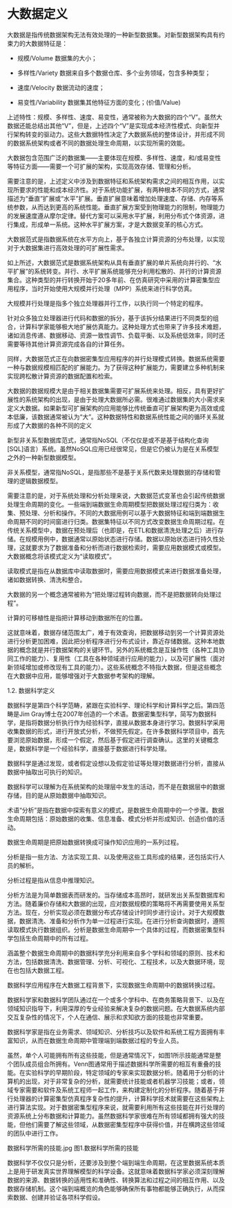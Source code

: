 # 大数据定义

大数据是指传统数据架构无法有效处理的一种新型数据集。对新型数据架构具有约束力的大数据特征是：

- 规模/Volume  数据集的大小；

- 多样性/Variety  数据来自多个数据仓库、多个业务领域，包含多种类型；

- 速度/Velocity  数据流动的速度；

- 易变性/Variability  数据集其他特征方面的变化；(价值/Value)

上述特性：规模、多样性、速度、易变性，通常被称为大数据的四个“V”。虽然大数据还能总结出其他“V”，但是，上述四个“V”是实现成本经济性模式、向新型并行架构转变的驱动力。这些大数据特性决定了大数据系统的整体设计，并形成不同的数据系统架构或者不同的数据处理生命周期，以实现所需的效能。

大数据包含范围广泛的数据集——主要体现在规模、多样性、速度，和/或易变性等特征方面——需要一个可扩展的架构，实现高效存储、管理和分析。

需要注意的是，上述定义中涉及到数据特征和系统架构需求之间的相互作用，以实现所要求的性能和成本经济性。对于系统功能扩展，有两种根本不同的方式，通常描述为“垂直”扩展或“水平”扩展。垂直扩展意味着增加处理速度、存储、内存等系统参数，从而达到更高的系统性能。垂直扩展方案受到物理能力的限制，物理能力的发展速度遵从摩尔定律。替代方案可以采用水平扩展，利用分布式个体资源，进行集成，形成单一系统。这种水平扩展方案，才是大数据变革的核心方式。

大数据范式是指数据系统在水平方向上，基于各独立计算资源的分布处理，以实现对于大数据集进行高效处理的可扩展性需求。

如上所述，大数据范式是数据系统架构从具有垂直扩展的单片系统向并行的、“水平扩展”的系统转变。并行、水平扩展系统能够充分利用松散的、并行的计算资源集合。这种类型的并行转换开始于20多年前、在仿真研究中采用的计算密集型应用程序，当时开始使用大规模并行处理（MPP）系统来进行科学仿真。

大规模并行处理是指多个独立处理器并行工作，以执行同一个特定的程序。

针对众多独立处理器进行代码和数据的拆分，基于该拆分结果进行不同类型的组合，计算科学家能够极大地扩展仿真能力。这种处理方式也带来了许多技术难题，诸如消息传递、数据移动、资源一致性调节、负载平衡、以及系统低效率，同时还需要等待其他计算资源完成各自的计算任务。

同样，大数据范式正在向数据密集型应用程序的并行处理模式转换。数据系统需要一种与数据规模相匹配的扩展能力。为了获得这种扩展能力，需要建立多种机制来实现跨松散计算资源的数据配置和检索。

大数据的数据规模大是由于相关数据集需要可扩展系统来处理。相反，具有更好扩展性的系统架构的出现，是由于处理大数据所必需。很难通过数据集的大小需求来定义大数据。如果新型可扩展架构的应用能够比传统垂直可扩展架构更为高效或成本低廉，该数据通常被认为“大”。这种数据特性和数据系统性能之间的循环关系就形成了大数据的各种不同的定义

新型非关系型数据库范式，通常指NoSQL（不仅仅是或不是基于结构化查询[SQL]语言）系统。虽然NoSQL应用已经很常见，但是它仍被认为是在关系模型之外的一种新型数据模型。

非关系模型，通常指NoSQL，是指那些不是基于关系代数来处理数据的存储和管理的逻辑数据模型。

需要注意的是，对于系统处理和分析处理来说，大数据范式变革也会引起传统数据处理生命周期的变化。一些端到端数据生命周期模型把数据处理过程归类为：收集、预处理、分析和操作。不同的大数据用例可以基于大数据特征和端到端数据生命周期不同的时间窗进行归类。数据集特征以不同方式改变数据生命周期过程。在传统关系模型中，数据在预处理后（也即是，在ETL和数据清洗处理之后）进行存储。在规模用例中，数据通常以原始状态进行存储。数据以原始状态进行持久性处理，这就要求为了数据准备和分析而进行数据检索时，需要应用数据模式或模型。大数据概念将该模式定义为“读取模式”。

读取模式是指在从数据库中读取数据时，需要应用数据模式来进行数据准备处理，诸如数据转换、清洗和整合。

大数据的另一个概念通常被称为“把处理过程转向数据，而不是把数据转向处理过程”。

计算的可移植性是指把计算移动到数据所在的位置。

这就意味着，数据存储范围太广，难于有效查询，把数据移动到另一个计算资源处进行分析更加困难，因此把分析程序进行分布式设计，靠近存储数据。这种本地数据的概念就是并行数据架构的关键环节。另外的系统概念是互操作性（各种工具协同工作的能力）、复用性（工具在各种领域进行应用的能力），以及可扩展性（面对新领域增加或修改现有工具的能力）。这些系统概念不特指大数据，但是这些概念在大数据中应用，能够增强对于大数据参考架构的理解。

1.2.	数据科学定义

数据科学是第四个科学范畴，紧跟在实验科学、理论科学和计算科学之后。第四范畴是Jim Gray博士在2007年创造的一个术语。数据密集型科学，简写为数据科学，是指将数据分析执行作为经验科学，直接从数据本身进行学习。数据科学采用收集数据的形式，进行开放式分析，不做预先假定。在许多数据科学项目中，首先要浏览原始数据，形成一个假定，然后基于假定进行调查确认。这里的关键概念是，数据科学是一个经验科学，直接基于数据进行科学处理。

数据科学是通过发现，或者假定设想以及假定验证等处理对数据进行分析，直接从数据中抽取出可执行的知识。

数据科学可以理解为在系统架构的处理层中发生的活动，而不是在数据层中的数据存储，目的是从原始数据中抽取知识。

术语“分析”是指在数据中探索有意义的模式，是数据生命周期中的一个步骤。数据生命周期包括：原始数据的收集、信息准备、模式分析并形成知识、创造价值的活动。

数据生命周期是把原始数据转换成可操作知识应用的一系列过程。

分析是指一些方法、方法实现工具、以及使用这些工具形成的结果，还包括实行人员的解析。

分析过程是指从信息中推理知识。

分析方法是为简单数据表而研发的。当存储成本高昂时，就研发出关系型数据库和方法。随着廉价存储和大数据的出现，应对数据规模的策略将不再需要使用关系型方法。现在，分析实现必须在数据分布式存储设计时同步进行设计。对于大规模数据，数据清洗、准备和分析作为单一过程进行实现。在进行分析查询数据时，遵照读取模式执行数据组织。分析是数据生命周期中一个具体的过程，而数据密集型科学包括生命周期中的所有过程。

涵盖整个数据生命周期中的数据科学充分利用来自多个学科和领域的原则、技术和方法，包括数据清洗、数据管理、分析、可视化、工程技术，以及大数据环境，现在也包括大数据工程。

数据科学应用程序在大数据工程背景下，实现数据生命周期中的数据转换过程。

数据科学家和数据科学团队通过在一个或多个学科中、在商务策略背景下、以及在领域知识指导下，利用深厚的专业经验来解决复杂的数据问题。在大数据系统内部交互复杂性的情况下，个人在通信、展示和求知欲方面的技能也非常重要。

数据科学家是指在业务需求、领域知识、分析技巧以及软件和系统工程方面拥有丰富知识，从而在数据生命周期中管理端到端数据过程的专业人员。

虽然，单个人可能拥有所有这些技能，但是通常情况下，如图1所示技能通常是整个团队成员组合所拥有。Venn图通常用于描述数据科学所需要的相互有重叠的技能。在实验科学的早期阶段，特定领域的专家来实现数据分析。随着用于分析的计算机的出现，对于非常复杂的分析，就需要统计技能或者机器学习技能；或者，领域专家需要和软件及系统工程师一起工作，来构建定制化的分析程序。随着基于并行处理器的计算密集型仿真程序复杂性的提升，计算科学技术就需要在这些架构上进行算法实现。对于数据密集型程序来说，就需要利用所有这些技能在并行处理的资源系统上分布数据和计算能力。虽然数据科学家很难在所有领域都拥有强大的技能，但他们需要了解这些领域，从数据密集型程序中获得价值，并在横跨这些领域的团队中进行工作。
 
数据科学所需的技能.jpg
图1.数据科学所需的技能

数据科学不仅仅只是分析，还要涉及到整个端到端生命周期，在这里数据系统本质上是用于研发真实世界理解模型的科学设备。这就意味着数据科学家必须深刻理解数据的来源、数据转换的适用性和准确性、转换算法和过程之间的相互作用、以及数据存储机制。这个端到端概览的角色能够确保所有事物都能够正确执行，从而探索数据、创建并验证各项科学假设。